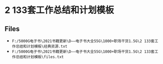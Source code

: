 # 2 133套工作总结和计划模板

## Files

- `F:/5000G电子书\2021书籍更新\D——电子书大全55G\1000+职场干货1.5G\2 133套工作总结和计划模板\经典资源.txt`
- `F:/5000G电子书\2021书籍更新\D——电子书大全55G\1000+职场干货1.5G\2 133套工作总结和计划模板\files.txt`
